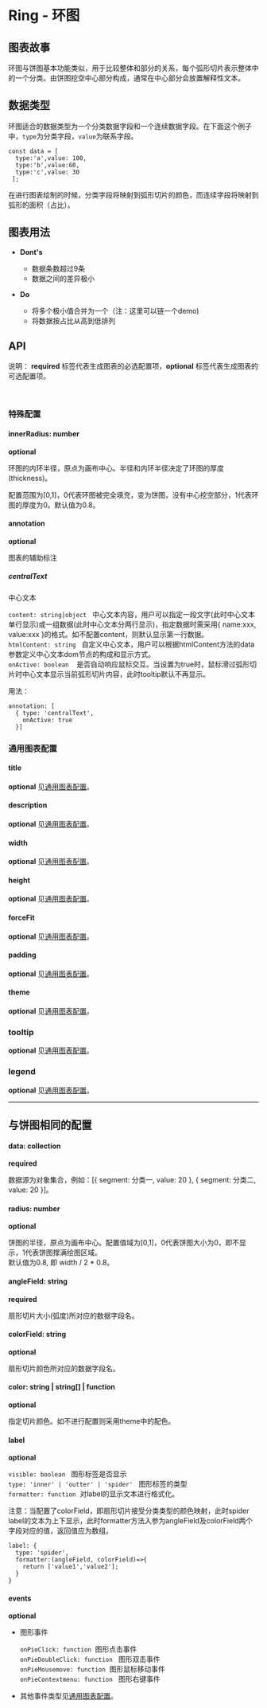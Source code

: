 # Ring - 环图

## 图表故事
环图与饼图基本功能类似，用于比较整体和部分的关系，每个弧形切片表示整体中的一个分类。由饼图挖空中心部分构成，通常在中心部分会放置解释性文本。

## 数据类型
环图适合的数据类型为一个分类数据字段和一个连续数据字段。在下面这个例子中，`type`为分类字段，`value`为联系字段。

```
const data = [
  type:'a',value: 100,
  type:'b',value:60,
  type:'c',value: 30
 ];
```

在进行图表绘制的时候，分类字段将映射到弧形切片的颜色，而连续字段将映射到弧形的面积（占比）。

## 图表用法

- **Dont's**
  - 数据条数超过9条
  - 数据之间的差异极小



- **Do**
  - 将多个极小值合并为一个（注：这里可以链一个demo)
  - 将数据按占比从高到低排列
  
  
## API

说明： **required** 标签代表生成图表的必选配置项，**optional** 标签代表生成图表的可选配置项。

<br/>

### 特殊配置

#### innerRadius: number
**optional**

环图的内环半径，原点为画布中心。半径和内环半径决定了环图的厚度(thickness)。

配置范围为[0,1]，0代表环图被完全填充，变为饼图，没有中心挖空部分，1代表环图的厚度为0。默认值为0.8。

#### annotation
**optional**

图表的辅助标注
##### centralText
中心文本

`content: string|object`   中心文本内容，用户可以指定一段文字(此时中心文本单行显示)或一组数据(此时中心文本分两行显示)，指定数据时需采用{ name:xxx, value:xxx }的格式。如不配置content，则默认显示第一行数据。<br />
`htmlContent: string`   自定义中心文本，用户可以根据htmlContent方法的data参数定义中心文本dom节点的构成和显示方式。<br />
`onActive: boolean`    是否自动响应鼠标交互。当设置为true时，鼠标滑过弧形切片时中心文本显示当前弧形切片内容，此时tooltip默认不再显示。

用法：

```
annotation: [
  { type: 'centralText', 
    onActive: true
  }]
```

### 通用图表配置

#### title
**optional** 见[通用图表配置](../generalConfig.zh-CN.md)。

#### description
**optional** 见[通用图表配置](../generalConfig.zh-CN.md)。

#### width
**optional** 见[通用图表配置](../generalConfig.zh-CN.md)。

#### height
**optional** 见[通用图表配置](../generalConfig.zh-CN.md)。

#### forceFit
**optional** 见[通用图表配置](../generalConfig.zh-CN.md)。

#### padding
**optional** 见[通用图表配置](../generalConfig.zh-CN.md)。

#### theme
**optional** 见[通用图表配置](../generalConfig.zh-CN.md)。

### tooltip
**optional**  见[通用图表配置](../generalConfig.zh-CN.md)。

### legend
**optional**  见[通用图表配置](../generalConfig.zh-CN.md)。

***

## 与饼图相同的配置

#### data: collection
**required**

数据源为对象集合，例如：[{ segment: 分类一, value: 20 }, { segment: 分类二, value: 20 }]。

#### radius: number
**optional**

饼图的半径，原点为画布中心。配置值域为[0,1]，0代表饼图大小为0，即不显示，1代表饼图撑满绘图区域。<br />默认值为0.8, 即 width / 2 * 0.8。


#### angleField: string
**required**

扇形切片大小(弧度)所对应的数据字段名。


#### colorField: string
**optional**

扇形切片颜色所对应的数据字段名。

#### color: string | string[] | function
**optional**

指定切片颜色。如不进行配置则采用theme中的配色。

#### label
**optional**

`visible: boolean`   图形标签是否显示<br />
`type: 'inner' | 'outter' | 'spider'`   图形标签的类型<br/>
`formatter: function`  对label的显示文本进行格式化。<br />

注意：当配置了colorField，即扇形切片接受分类类型的颜色映射，此时spider label的文本为上下显示，此时formatter方法入参为angleField及colorField两个字段对应的值，返回值应为数组。

```
label: {
  type: 'spider',
  formatter:(angleField, colorField)=>{
    return ['value1','value2'];
  }
}
```


#### events
**optional**

- 图形事件

  `onPieClick: function`  图形点击事件<br />
  `onPieDoubleClick: function`   图形双击事件<br />
  `onPieMousemove: function`  图形鼠标移动事件<br />
  `onPieContextmenu: function`   图形右键事件<br />

- 其他事件类型见[通用图表配置](../generalConfig.zh-CN.md)。 

